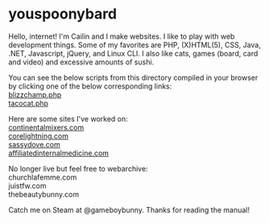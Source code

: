 # youspoonybard

Hello, internet!
I'm Cailin and I make websites. I like to play with web development things. Some of my favorites are PHP, (X)HTML(5), CSS, Java, .NET, Javascript, jQuery, and Linux CLI. I also like cats, games (board, card and video) and excessive amounts of sushi. 

<p>You can see the below scripts from this directory compiled in your browser by clicking one of the below corresponding links:<br />
<a href="http://sassydove.com/www/blizzchamp.php">blizzchamp.php</a><br />
<a href="http://sassydove.com/www/palindrome.php">tacocat.php</a></p>
<p>Here are some sites I've worked on:<br />
  <a href="http://www.continentalmixers.com/">continentalmixers.com</a><br />
  <a href="http://www.corelightning.com">corelightning.com</a><br />
<a href="http://sassydove.com/">sassydove.com</a><br />
  <a href="https://www.affiliatedinternalmedicine.com/">affiliatedinternalmedicine.com</a><br /></P>
<p>No longer live but feel free to webarchive:<br />
churchlafemme.com<br />
  juistfw.com<br />
thebeautybunny.com<br /></p>
<p>Catch me on Steam at @gameboybunny. Thanks for reading the manual!</P>
